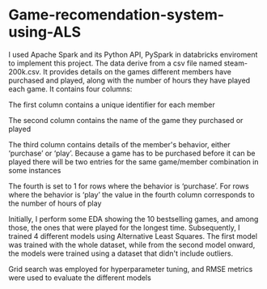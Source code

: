 # Game-recomendation-system-using-ALS

I used  Apache Spark and its Python API, PySpark in databricks enviroment to implement this project.
The data derive from a csv file named steam-200k.csv. It provides details on the games different members have purchased and played, along with the number of hours they have played each game. It contains four columns:

The first column contains a unique identifier for each member

The second column contains the name of the game they purchased or played

The third column contains details of the member's behavior, either ‘purchase’ or ‘play’. Because a game has to be purchased before it can be played there will be two entries for the same game/member combination in some instances

The fourth is set to 1 for rows where the behavior is ‘purchase’. For rows where the behavior is ‘play’ the value in the fourth column corresponds to the number of hours of play

Initially, I perform some EDA showing the 10 bestselling games, and among those, the ones that were played for the longest time. Subsequently, I trained 4 different models using Alternative Least Squares. The first model was trained with the whole dataset, while from the second model onward, the models were trained using a dataset that didn't include outliers.

Grid search was employed for hyperparameter tuning, and RMSE metrics were used to evaluate the different models
